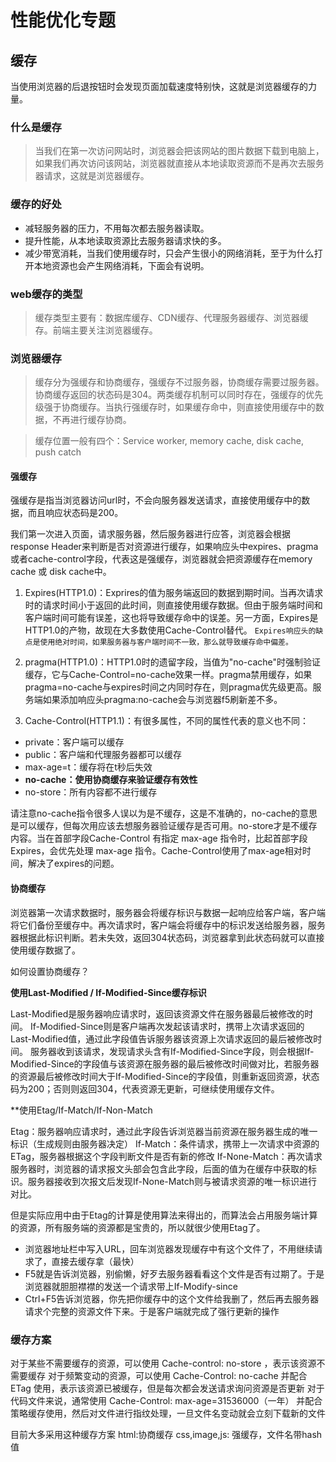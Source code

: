 # 性能优化专题

## 缓存

当使用浏览器的后退按钮时会发现页面加载速度特别快，这就是浏览器缓存的力量。

### 什么是缓存

> 当我们在第一次访问网站时，浏览器会把该网站的图片数据下载到电脑上，如果我们再次访问该网站，浏览器就直接从本地读取资源而不是再次去服务器请求，这就是浏览器缓存。

### 缓存的好处

+ 减轻服务器的压力，不用每次都去服务器读取。
+ 提升性能，从本地读取资源比去服务器请求快的多。
+ 减少带宽消耗，当我们使用缓存时，只会产生很小的网络消耗，至于为什么打开本地资源也会产生网络消耗，下面会有说明。

### web缓存的类型

> 缓存类型主要有：数据库缓存、CDN缓存、代理服务器缓存、浏览器缓存。前端主要关注浏览器缓存。

### 浏览器缓存

> 缓存分为强缓存和协商缓存，强缓存不过服务器，协商缓存需要过服务器。协商缓存返回的状态码是304。两类缓存机制可以同时存在，强缓存的优先级强于协商缓存。当执行强缓存时，如果缓存命中，则直接使用缓存中的数据，不再进行缓存协商。

> 缓存位置一般有四个：Service worker, memory cache, disk cache, push catch

#### 强缓存

强缓存是指当浏览器访问url时，不会向服务器发送请求，直接使用缓存中的数据，而且响应状态码是200。

我们第一次进入页面，请求服务器，然后服务器进行应答，浏览器会根据response Header来判断是否对资源进行缓存，如果响应头中expires、pragma或者cache-control字段，代表这是强缓存，浏览器就会把资源缓存在memory cache 或 disk cache中。

1. Expires(HTTP1.0)：Exprires的值为服务端返回的数据到期时间。当再次请求时的请求时间小于返回的此时间，则直接使用缓存数据。但由于服务端时间和客户端时间可能有误差，这也将导致缓存命中的误差。另一方面，Expires是HTTP1.0的产物，故现在大多数使用Cache-Control替代。
`Expires响应头的缺点是使用绝对时间，如果服务器与客户端时间不一致，那么就导致缓存命中偏差。`

2. pragma(HTTP1.0)：HTTP1.0时的遗留字段，当值为"no-cache"时强制验证缓存，它与Cache-Control=no-cache效果一样。pragma禁用缓存，如果pragma=no-cache与expires时间之内同时存在，则pragma优先级更高。服务端如果添加响应头pragma:no-cache会与浏览器f5刷新差不多。

3. Cache-Control(HTTP1.1)：有很多属性，不同的属性代表的意义也不同：
+ private：客户端可以缓存
+ public：客户端和代理服务器都可以缓存
+ max-age=t：缓存将在t秒后失效
+ **no-cache：使用协商缓存来验证缓存有效性**
+ no-store：所有内容都不进行缓存

请注意no-cache指令很多人误以为是不缓存，这是不准确的，no-cache的意思是可以缓存，但每次用应该去想服务器验证缓存是否可用。no-store才是不缓存内容。当在首部字段Cache-Control 有指定 max-age 指令时，比起首部字段 Expires，会优先处理 max-age 指令。Cache-Control使用了max-age相对时间，解决了expires的问题。

#### 协商缓存

浏览器第一次请求数据时，服务器会将缓存标识与数据一起响应给客户端，客户端将它们备份至缓存中。再次请求时，客户端会将缓存中的标识发送给服务器，服务器根据此标识判断。若未失效，返回304状态码，浏览器拿到此状态码就可以直接使用缓存数据了。

如何设置协商缓存？

**使用Last-Modified / If-Modified-Since缓存标识**

Last-Modified是服务器响应请求时，返回该资源文件在服务器最后被修改的时间。
If-Modified-Since则是客户端再次发起该请求时，携带上次请求返回的Last-Modified值，通过此字段值告诉服务器该资源上次请求返回的最后被修改时间。
服务器收到该请求，发现请求头含有If-Modified-Since字段，则会根据If-Modified-Since的字段值与该资源在服务器的最后被修改时间做对比，若服务器的资源最后被修改时间大于If-Modified-Since的字段值，则重新返回资源，状态码为200；否则则返回304，代表资源无更新，可继续使用缓存文件。

**使用Etag/If-Match/If-Non-Match

Etag：服务器响应请求时，通过此字段告诉浏览器当前资源在服务器生成的唯一标识（生成规则由服务器决定）
If-Match：条件请求，携带上一次请求中资源的ETag，服务器根据这个字段判断文件是否有新的修改
If-None-Match：再次请求服务器时，浏览器的请求报文头部会包含此字段，后面的值为在缓存中获取的标识。服务器接收到次报文后发现If-None-Match则与被请求资源的唯一标识进行对比。

但是实际应用中由于Etag的计算是使用算法来得出的，而算法会占用服务端计算的资源，所有服务端的资源都是宝贵的，所以就很少使用Etag了。

+ 浏览器地址栏中写入URL，回车浏览器发现缓存中有这个文件了，不用继续请求了，直接去缓存拿（最快）
+ F5就是告诉浏览器，别偷懒，好歹去服务器看看这个文件是否有过期了。于是浏览器就胆胆襟襟的发送一个请求带上If-Modify-since
+ Ctrl+F5告诉浏览器，你先把你缓存中的这个文件给我删了，然后再去服务器请求个完整的资源文件下来。于是客户端就完成了强行更新的操作

### 缓存方案

对于某些不需要缓存的资源，可以使用 Cache-control: no-store ，表示该资源不需要缓存
对于频繁变动的资源，可以使用 Cache-Control: no-cache 并配合 ETag 使用，表示该资源已被缓存，但是每次都会发送请求询问资源是否更新
对于代码文件来说，通常使用 Cache-Control: max-age=31536000（一年） 并配合策略缓存使用，然后对文件进行指纹处理，一旦文件名变动就会立刻下载新的文件

目前大多采用这种缓存方案
html:协商缓存
css,image,js: 强缓存，文件名带hash值
